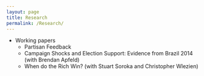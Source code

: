 ```yaml
---
layout: page
title: Research
permalink: /Research/
---
```


* Working papers
  + Partisan Feedback
  + Campaign Shocks and Election Support: Evidence from Brazil 2014 (with Brendan Apfeld)
  + When do the Rich Win? (with Stuart Soroka and Christopher Wlezien)
